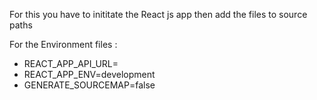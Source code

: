 For this you have to inititate the React js app then add the files to source paths

For the Environment files :
- REACT_APP_API_URL=<place your URL Here>
- REACT_APP_ENV=development
- GENERATE_SOURCEMAP=false
